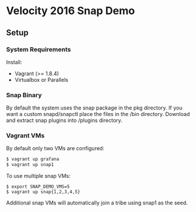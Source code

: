 # Velocity 2016 Snap Demo

## Setup

### System Requirements

Install:

* Vagrant (>= 1.8.4)
* Virtualbox or Parallels

### Snap Binary

By default the system uses the snap package in the pkg directory. If you want a custom snapd/snapctl place the files in the /bin directory. Download and extract snap plugins into /plugins directory.

### Vagrant VMs

By default only two VMs are configured:
```bash
$ vagrant up grafana
$ vagrant up snap1
```

To use multiple snap VMs:
```
$ export SNAP_DEMO_VMS=5
$ vagrant up snap{1,2,3,4,5}
```

Additional snap VMs will automatically join a tribe using snap1 as the seed.
